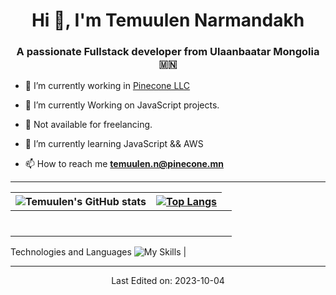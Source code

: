 <h1 align="center">Hi 👋, I'm
Temuulen Narmandakh</h1>
<h3 align="center">A passionate Fullstack developer from Ulaanbaatar Mongolia 🇲🇳</h3>

- 🔭 I’m currently working in <a href="https://pinecone.mn/" target="_blank"> Pinecone LLC</a>

- 🌱 I’m currently Working on JavaScript projects.

- 🤝 Not available for freelancing.

- 🌱 I’m currently learning JavaScript && AWS

- 📫 How to reach me **temuulen.n@pinecone.mn**
---


| ![Temuulen's GitHub stats](https://github-readme-stats.vercel.app/api?username=temuulennibno&show_icons=true&theme=radical)  | [![Top Langs](https://github-readme-stats.vercel.app/api/top-langs/?username=temuulennibno&hide_progress=false)](https://github.com/anuraghazra/github-readme-stats)  |
|---|---|
|  <td colspan=2> <h2 align="center">
Technologies and Languages </h2>
![My Skills](https://skillicons.dev/icons?i=js,html,css,java,nginx,react,idea,bootstrap,vscode,mysql,linux,md,github,bash,vim,figma,jquery,tailwind,ts,nestjs,regex,sass)  |

---

<p style="text-align: center">
Last Edited on: 2023-10-04
</p>
